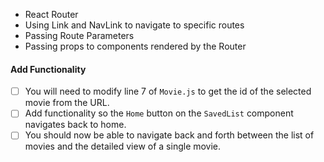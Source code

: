* React Router
* Using Link and NavLink to navigate to specific routes
* Passing Route Parameters
* Passing props to components rendered by the Router

#### Add Functionality

* [ ] You will need to modify line 7 of `Movie.js` to get the id of the selected movie from the URL.
* [ ] Add functionality so the `Home` button on the `SavedList` component navigates back to home.
* [ ] You should now be able to navigate back and forth between the list of movies and the detailed view of a single movie.
